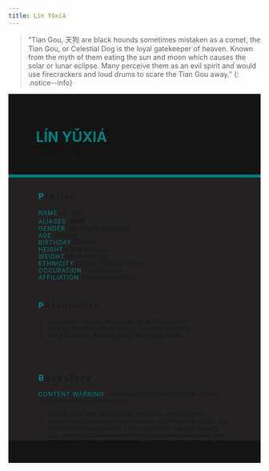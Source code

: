 ```yaml
---
title: Lín Yǔxiá
---
```


>  “Tian Gou, 天狗 are black hounds sometimes mistaken as a comet, the Tian Gou, or Celestial Dog is the loyal gatekeeper of heaven. Known from the myth of them eating the sun and moon which causes the solar or lunar eclipse. Many perceive them as an evil spirit and would use firecrackers and loud drums to scare the Tian Gou away.” {: .notice--info}

<!---------
header names
----------->

<div class="row" style="background-color:#141414; padding-top:30px; padding-left: 55px; padding-right: 55px; padding-bottom: 25px">
    <h1 style="color:#008080">LÍN YǓXIÁ</h1>
    <small>"Moonless Nights"</small>
</div>
<div style="background-color:#008080;padding:3px;"></div>
<div class="row" style="background-color:#232121; padding-top:5px; padding-left: 60px; padding-right: 60px; padding-bottom: 20px; overflow:auto; max-height:500px">

<!---------
profile
----------->

<h3 class="font-weight: bold" style="letter-spacing:3px;">
    <span style="color:#008080;">P</span>rofile
</h3>

<small>
<span class="font-weight: bold" style="color:#008080;letter-spacing:1px;">NAME</span> &#09;&#09;
  Lín Yǔxiá<br>
<span class="font-weight: bold" style="color:#008080;letter-spacing:1px;">ALIASES</span> &#09;&#09;
  林雨霞<br>
<span class="font-weight: bold" style="color:#008080;letter-spacing:1px;">GENDER</span> &#09;&#09;
  Non-Binary (She/They)<br>
<span class="font-weight: bold" style="color:#008080;letter-spacing:1px;">AGE</span> &#09;&#09;
  24 Years<br>
<span class="font-weight: bold" style="color:#008080;letter-spacing:1px;">BIRTHDAY</span> &#09;&#09;
  April 19th<br>
<span class="font-weight: bold" style="color:#008080;letter-spacing:1px;">HEIGHT</span> &#09;&#09;
  6'0" ft (182 cm)<br>
<span class="font-weight: bold" style="color:#008080;letter-spacing:1px;">WEIGHT</span> &#09;&#09;
  180 lbs (81 kg)<br>
<span class="font-weight: bold" style="color:#008080;letter-spacing:1px;">ETHNICITY</span> &#09;&#09;
  Sichuan Chinese/Tibetan<br>
<span class="font-weight: bold" style="color:#008080;letter-spacing:1px;">OCCUPATION</span> &#09;&#09;
  Triad Member<br>
<span class="font-weight: bold" style="color:#008080;letter-spacing:1px;">AFFILIATION</span> &#09;&#09;
  The Red Deer Court<br>
</small>

<hr class="w-100 my-5" style="border-color:#e6d7c5;opacity:.2;">

<!---------
personality
----------->
<h3 class="font-weight: bold" style="letter-spacing:3px;">
    <span style="color:#008080;">P</span>ersonality
</h3>

<small>
<ul>
    <li>Protective, Friendly, Dauntless, Loyal, Resourceful</li>
    <li>Playful, Stubborn, Meddlesome, Doubtful, Impatient</li>
    <li>Fiery, Reckless, Short-Sighted, Blunt, Aggressive</li>
</ul>
</small>
<br>
<hr class="w-100 my-5" style="border-color:#e6d7c5;opacity:.2;">

<!---------
backstory
----------->
<h3 class="text-uppercase font-weight: bold" style="letter-spacing:3px;">
    <span style="color:#008080;">B</span>ackstory
</h3>

<small>

<p><span class="font-weight: bold" style="color:#008080;letter-spacing:1px;">CONTENT WARNING </span>Child Neglect, Violence, Criminal Activity and Implied Fire-Caused Injuries</p>

<ul>
    <li>Lin was born and raised in San Francisco, more so by the community and her own faction leader rather than her father. Her mama had passed away in a car crash when she was a young pup, and her father remarried and focused more on his heir than he did on Lin. She was nonetheless a lively pup that loved to bug and play with anyone who was willing to give her attention.</li>
    <li>However, as she grew older… Lin became more temperamental from clan business. Serving as an underling that would do anything Lady Shufen commands, many who defy the Red Deer Court would often find a growling hound at their doorstep. Lin was willing to do anything to prove her worth to the people around, while still finding solace to those around her that were willing to put up with the fiery hound.</li>
    <li>When the fight with her brother occurred, Lin was later reported missing as few witnesses would claim spotting the Tian Gou running away in the dead of night. Two years later, Lin would be called home by its elders and faction leader. Both to lead the crumbling clan and to serve the faction heir, which Lin reluctantly agreed if not for her adoptive brother's safety.</li>
</ul>
</small>
<br>
<hr class="w-100 my-5" style="border-color:#e6d7c5;opacity:.2;">


<!---------
trivia
----------->

<h3 class="text-uppercase font-weight: bold" style="letter-spacing:3px;">
    <span style="color:#008080;">A</span>bilities
</h3>

<small>
<ul>
    <li>INT: 2 [+1]</li>
    <li>WIT: 2 [+1]</li>
    <li>RES: 4 [+2]</li>
    <li>STR: 2 [+1]</li>
    <li>DEX: 4 [+2]</li>
    <li>STA: 3 [+1]</li>
    <li>CHA: 1 [+0]</li>
    <li>PRE: 3 [+1]</li>
    <li>COM: 3 [+1]</li>
</ul>

<span class="font-weight: bold" style="color:#008080;letter-spacing:1px;">BOONS</span><br> 
<ul>
    <li>Soul of the Night. She has sharper senses than the average human. Capable of seeing clearly in the dark as a hunter of the night, and is very sensitive to the sounds around her. She’s most likely to hear you before she would see you, whether it be from your footsteps, heartbeat or breathing.</li>
    <li>Dark Hound. Taking the form of the canine self, Yuxia can hide among Sleepers and blend herself in with the crowd when needed. Most will only sense that she is a normal hound unless they have supernatural senses to detect an Awakened.</li>
    <li>Tracker's Instinct. Scents and magic are seen as magical auras to Yuxia, each with their own appearance that she can smell, see and identify. Each Awakened and magical signature are unique to their user, thus she can easily identify allies from foes even under disguises and to track down the trails.</li>
</ul>

<span class="font-weight: bold" style="color:#008080;letter-spacing:1px;">BANES</span><br> 
<ul>
    <li>Scare the Shadows. Yuxia is extremely sensitive to loud noises due to her enhanced senses. She rolls with disadvantage on Composure and needs to meet a DC of 15, upon failure she feels extreme need to stay away from the source. </li>
    <li>Faithful Beast. When a rope-like object is tied around Yuxia's neck, she becomes immobilized for 4 turns and pacified indefinitely until the object is taken off. These objects include necklaces, ties, ribbons and collars. </li>
    <li>Insatiable Hunger. Yuxia needs magic as a source of sustenance just as much as she needs food and water. She needs to regularly eat magic to stay healthy and as extra flavors. If forcefully starved, Yuxia has disadvantage on all rolls and become physically weakened. </li>
</ul>

<span class="font-weight: bold" style="color:#008080;letter-spacing:1px;">PASSIVE</span><br> 
<ul>
    <li>Eclipe's Fangs. Yuxia may take a bite out of someone's soul to devour its magical essence. The target's magic will have d2 of their magical damage/effectiveness reduced. However, if Lin were to receive damage after eating, it will be nullified. </li>
</ul>

<span class="font-weight: bold" style="color:#008080;letter-spacing:1px;">PRIMARY</span><br> 
<ul>
    <li>Sidereal Blaze. Fiery magic that Yuxia controls in various forms. When attacked physically, it releases a 5ft burst of flames to everyone around her including allies dealing d2 damage. With the exception of targets whose bodies are made of non-flammable substances. </li>
    <li>Nebula's Maw. Yuxia conjures spiritual energy to form a ghostly hound-like jaw that becomes an extension of her, capable of trapping and injuring its targets. Targets must pass a Strength DC of 12 to break out. Yuxia may control whether it hurts its target or not. </li>
</ul>

<span class="font-weight: bold" style="color:#008080;letter-spacing:1px;">SUPPORITVE</span><br> 
<ul>
    <li>Guidance of Sirius. Shapeshifting into her werehound form, Yuxia can resist d2 damage from an attack every 2 turns. If the damage is persistent (such as poison or burning), it will continuously be lowered by the same amount and treated as the same attack.
</li>
</ul>
</small>

</div>
<div class="row" style="background-color:#141414; padding-top:20px; padding-left: 30px; padding-right: 30px; padding-bottom: 25px;">
    <div style="text-align: right; font-size: 16px"><a href="https://toyhou.se/11320894.-f2u-unity-v2"><i class="fa-solid fa-barcode"></i
  ></a></div>
</div>

